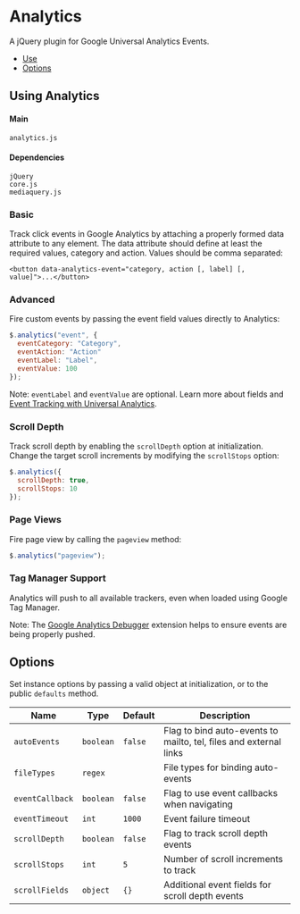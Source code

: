 # Analytics

A jQuery plugin for Google Universal Analytics Events.

<!-- HEADER END -->

<!-- NAV START -->

* [Use](#use)
* [Options](#options)

<!-- NAV END -->

<!-- DEMO BUTTON -->

<a name="use"></a>
## Using Analytics


#### Main

```markup
analytics.js
```


#### Dependencies

```markup
jQuery
core.js
mediaquery.js
```

### Basic

Track click events in Google Analytics by attaching a properly formed data attribute to any element. The data attribute should define at least the required values, category and action. Values should be comma separated:

```markup
<button data-analytics-event="category, action [, label] [, value]">...</button>
```

### Advanced

Fire custom events by passing the event field values directly to Analytics:

```javascript
$.analytics("event", {
  eventCategory: "Category",
  eventAction: "Action"
  eventLabel: "Label",
  eventValue: 100
});
```

Note: `eventLabel` and `eventValue` are optional. Learn more about fields and <a href="https://developers.google.com/analytics/devguides/collection/analyticsjs/events" target="_blank">Event Tracking with Universal Analytics</a>.

### Scroll Depth

Track scroll depth by enabling the `scrollDepth` option at initialization. Change the target scroll increments by modifying the `scrollStops` option:

```javascript
$.analytics({
  scrollDepth: true,
  scrollStops: 10
});
```

### Page Views

Fire page view by calling the `pageview` method:

```javascript
$.analytics("pageview");
```

### Tag Manager Support

Analytics will push to all available trackers, even when loaded using Google Tag Manager.

Note: The [Google Analytics Debugger](https://chrome.google.com/webstore/detail/google-analytics-debugger/jnkmfdileelhofjcijamephohjechhna) extension helps to ensure events are being properly pushed.



<a name="options"></a>
## Options

Set instance options by passing a valid object at initialization, or to the public `defaults` method.

| Name | Type | Default | Description |
| --- | --- | --- | --- |
| `autoEvents` | `boolean` | `false` | Flag to bind auto-events to mailto, tel, files and external links |
| `fileTypes` | `regex` | &nbsp; | File types for binding auto-events |
| `eventCallback` | `boolean` | `false` | Flag to use event callbacks when navigating |
| `eventTimeout` | `int` | `1000` | Event failure timeout |
| `scrollDepth` | `boolean` | `false` | Flag to track scroll depth events |
| `scrollStops` | `int` | `5` | Number of scroll increments to track |
| `scrollFields` | `object` | `{}` | Additional event fields for scroll depth events |


